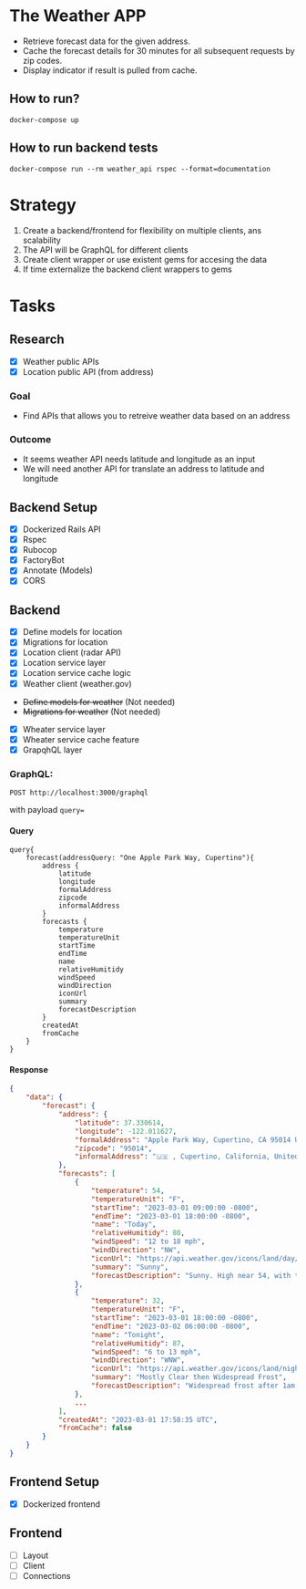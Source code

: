 # The Weather APP

- Retrieve forecast data for the given address.
- Cache the forecast details for 30 minutes for all subsequent requests by zip codes.
- Display indicator if result is pulled from cache.

## How to run?

```
docker-compose up
```

## How to run backend tests

```
docker-compose run --rm weather_api rspec --format=documentation
```

# Strategy

1. Create a backend/frontend for flexibility on multiple clients, ans scalability
2. The API will be GraphQL for different clients
3. Create client wrapper or use existent gems for accesing the data
4. If time externalize the backend client wrappers to gems

# Tasks

## Research
- [x] Weather public APIs
- [x] Location public API (from address)

### Goal
- Find APIs that allows you to retreive weather data based on an address

### Outcome
- It seems weather API needs latitude and longitude as an input
- We will need another API for translate an address to latitude and longitude

## Backend Setup
- [x] Dockerized Rails API
- [x] Rspec
- [x] Rubocop
- [x] FactoryBot
- [x] Annotate (Models)
- [x] CORS

## Backend
- [x] Define models for location
- [x] Migrations for location
- [x] Location client (radar API)
- [x] Location service layer
- [x] Location service cache logic
- [x] Weather client (weather.gov)
- ~~Define models for weather~~ (Not needed)
- ~~Migrations for weather~~ (Not needed)
- [x] Wheater service layer
- [x] Wheater service cache feature
- [x] GrapqhQL layer

### GraphQL:

```
POST http://localhost:3000/graphql
```

with payload `query=`

#### Query
```grapql
query{
    forecast(addressQuery: "One Apple Park Way, Cupertino"){
        address {
            latitude
            longitude
            formalAddress
            zipcode
            informalAddress
        }
        forecasts {
            temperature
            temperatureUnit
            startTime
            endTime
            name
            relativeHumitidy
            windSpeed
            windDirection
            iconUrl
            summary
            forecastDescription
        }
        createdAt
        fromCache
    }
}
```
#### Response
```json
{
    "data": {
        "forecast": {
            "address": {
                "latitude": 37.330614,
                "longitude": -122.011627,
                "formalAddress": "Apple Park Way, Cupertino, CA 95014 USA",
                "zipcode": "95014",
                "informalAddress": "🇺🇸 , Cupertino, California, United States"
            },
            "forecasts": [
                {
                    "temperature": 54,
                    "temperatureUnit": "F",
                    "startTime": "2023-03-01 09:00:00 -0800",
                    "endTime": "2023-03-01 18:00:00 -0800",
                    "name": "Today",
                    "relativeHumitidy": 80,
                    "windSpeed": "12 to 18 mph",
                    "windDirection": "NW",
                    "iconUrl": "https://api.weather.gov/icons/land/day/few?size=medium",
                    "summary": "Sunny",
                    "forecastDescription": "Sunny. High near 54, with temperatures falling to around 52 in the afternoon. Northwest wind 12 to 18 mph, with gusts as high as 24 mph."
                },
                {
                    "temperature": 32,
                    "temperatureUnit": "F",
                    "startTime": "2023-03-01 18:00:00 -0800",
                    "endTime": "2023-03-02 06:00:00 -0800",
                    "name": "Tonight",
                    "relativeHumitidy": 87,
                    "windSpeed": "6 to 13 mph",
                    "windDirection": "WNW",
                    "iconUrl": "https://api.weather.gov/icons/land/night/few?size=medium",
                    "summary": "Mostly Clear then Widespread Frost",
                    "forecastDescription": "Widespread frost after 1am. Mostly clear. Low around 32, with temperatures rising to around 34 overnight. West northwest wind 6 to 13 mph."
                },
                ...
            ],
            "createdAt": "2023-03-01 17:58:35 UTC",
            "fromCache": false
        }
    }
}
```

## Frontend Setup
- [x] Dockerized frontend

## Frontend
- [ ] Layout
- [ ] Client
- [ ] Connections
